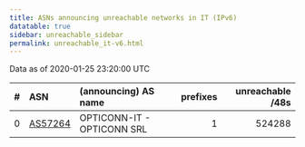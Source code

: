 ```yaml
---
title: ASNs announcing unreachable networks in IT (IPv6)
datatable: true
sidebar: unreachable_sidebar
permalink: unreachable_it-v6.html
---
```


Data as of 2020-01-25 23:20:00 UTC


<div class="datatable-begin"></div>

|   # | ASN                                    | (announcing) AS name       |   prefixes |   unreachable /48s |
|----:|:---------------------------------------|:---------------------------|-----------:|-------------------:|
|   0 | [AS57264](unreachable_AS57264-v6.html) | OPTICONN-IT - OPTICONN SRL |          1 |             524288 |

<div class="datatable-end"></div>